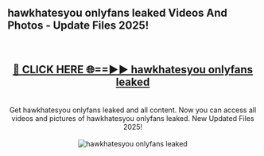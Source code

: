 <h2>hawkhatesyou onlyfans leaked Videos And Photos - Update Files 2025!</h2>
<br>
<div align="center">
<h2><a href="https://top-ai-tools.click/QrbHav" rel="nofollow">🔴 CLICK HERE 🌐==►► hawkhatesyou onlyfans leaked</a></h2>
<br>
Get hawkhatesyou onlyfans leaked and all content. Now you can access all videos and pictures of hawkhatesyou onlyfans leaked. New Updated Files 2025!
<br>
<br>
<a href="https://top-ai-tools.click/QrbHav" rel="nofollow" data-target="animated-image.originalLink"><img src="https://i.ibb.co.com/WyWwxjT/player-gif2.gif" alt="hawkhatesyou onlyfans leaked" style="max-width: 100%; display: inline-block;" data-target="animated-image.originalImage"></a>
</div>
<br>